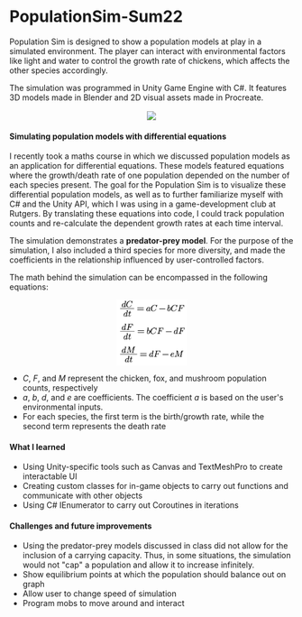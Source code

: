 # PopulationSim-Sum22
Population Sim is designed to show a population models at play in a simulated environment. The player can interact with environmental factors like light and water to control the growth rate of chickens, which affects the other species accordingly.

The simulation was programmed in Unity Game Engine with C#. It features 3D models made in Blender and 2D visual assets made in Procreate.

<p align="center">
<img src="https://github.com/brizbird14/PopulationSim-Sum22/blob/main/ReadmePics/popsim_gameplay_resize.gif?raw=true" width=600 align=center>
</p>

#### Simulating population models with differential equations

I recently took a maths course in which we discussed population models as an application for differential equations. These models featured equations where the growth/death rate of one population depended on the number of each species present.
The goal for the Population Sim is to visualize these differential population models, as well as to further familiarize myself with C# and the Unity API, which I was using in a game-development club at Rutgers. By translating these equations into code, I could track population counts and re-calculate the dependent growth rates at each time interval.

The simulation demonstrates a <b>predator-prey model</b>. For the purpose of the simulation, I also included a third species for more diversity, and made the coefficients in the relationship influenced by user-controlled factors.

The math behind the simulation can be encompassed in the following equations:

<p align="center">
<img src="https://github.com/brizbird14/PopulationSim-Sum22/blob/main/ReadmePics/popsimequations.png?raw=true" width=125 align=center>
</p>

* <i>C</i>, <i>F</i>, and <i>M</i> represent the chicken, fox, and mushroom population counts, respectively
* <i>a</i>, <i>b</i>, <i>d</i>, and <i>e</i> are coefficients. The coefficient <i>a</i> is based on the user's environmental inputs.
* For each species, the first term is the birth/growth rate, while the second term represents the death rate

#### What I learned
* Using Unity-specific tools such as Canvas and TextMeshPro to create interactable UI
* Creating custom classes for in-game objects to carry out functions and communicate with other objects
* Using C# IEnumerator to carry out Coroutines in iterations

#### Challenges and future improvements
* Using the predator-prey models discussed in class did not allow for the inclusion of a carrying capacity. Thus, in some situations, the simulation would not "cap" a population and allow it to increase infinitely.
* Show equilibrium points at which the population should balance out on graph
* Allow user to change speed of simulation
* Program mobs to move around and interact
